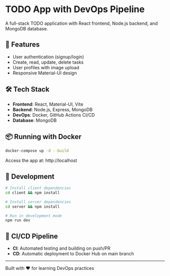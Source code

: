 # TODO App with DevOps Pipeline

A full-stack TODO application with React frontend, Node.js backend, and MongoDB database.

## 🚀 Features
- User authentication (signup/login)
- Create, read, update, delete tasks
- User profiles with image upload
- Responsive Material-UI design

## 🛠️ Tech Stack
- **Frontend**: React, Material-UI, Vite
- **Backend**: Node.js, Express, MongoDB
- **DevOps**: Docker, GitHub Actions CI/CD
- **Database**: MongoDB

## 📦 Running with Docker
```bash
docker-compose up -d --build
```

Access the app at: http://localhost

## 🔧 Development
```bash
# Install client dependencies
cd client && npm install

# Install server dependencies  
cd server && npm install

# Run in development mode
npm run dev
```

## 🚀 CI/CD Pipeline
- **CI**: Automated testing and building on push/PR
- **CD**: Automatic deployment to Docker Hub on main branch

---
Built with ❤️ for learning DevOps practices